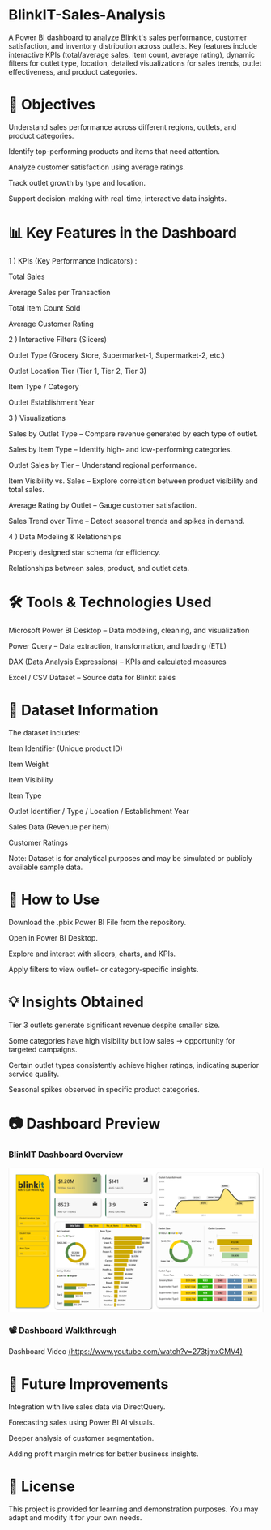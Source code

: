 # BlinkIT-Sales-Analysis
A Power BI dashboard to analyze Blinkit's sales performance, customer satisfaction, and inventory distribution across outlets. Key features include interactive KPIs (total/average sales, item count, average rating), dynamic filters for outlet type, location, detailed visualizations for sales trends, outlet effectiveness, and product categories. 

# 🎯 Objectives
Understand sales performance across different regions, outlets, and product categories.

Identify top-performing products and items that need attention.

Analyze customer satisfaction using average ratings.

Track outlet growth by type and location.

Support decision-making with real-time, interactive data insights.

# 📊 Key Features in the Dashboard
1 ) KPIs (Key Performance Indicators) : 

Total Sales

Average Sales per Transaction

Total Item Count Sold

Average Customer Rating

2 ) Interactive Filters (Slicers)

Outlet Type (Grocery Store, Supermarket-1, Supermarket-2, etc.)

Outlet Location Tier (Tier 1, Tier 2, Tier 3)

Item Type / Category

Outlet Establishment Year

3 ) Visualizations

Sales by Outlet Type – Compare revenue generated by each type of outlet.

Sales by Item Type – Identify high- and low-performing categories.

Outlet Sales by Tier – Understand regional performance.

Item Visibility vs. Sales – Explore correlation between product visibility and total sales.

Average Rating by Outlet – Gauge customer satisfaction.

Sales Trend over Time – Detect seasonal trends and spikes in demand.

4 ) Data Modeling & Relationships

Properly designed star schema for efficiency.

Relationships between sales, product, and outlet data.

# 🛠 Tools & Technologies Used
Microsoft Power BI Desktop – Data modeling, cleaning, and visualization

Power Query – Data extraction, transformation, and loading (ETL)

DAX (Data Analysis Expressions) – KPIs and calculated measures

Excel / CSV Dataset – Source data for Blinkit sales

# 📂 Dataset Information
The dataset includes:

Item Identifier (Unique product ID)

Item Weight

Item Visibility

Item Type

Outlet Identifier / Type / Location / Establishment Year

Sales Data (Revenue per item)

Customer Ratings

Note: Dataset is for analytical purposes and may be simulated or publicly available sample data.

# 🚀 How to Use
Download the .pbix Power BI File from the repository.

Open in Power BI Desktop.

Explore and interact with slicers, charts, and KPIs.

Apply filters to view outlet- or category-specific insights.

# 💡 Insights Obtained
Tier 3 outlets generate significant revenue despite smaller size.

Some categories have high visibility but low sales → opportunity for targeted campaigns.

Certain outlet types consistently achieve higher ratings, indicating superior service quality.

Seasonal spikes observed in specific product categories.

# 📷 Dashboard Preview
###  BlinkIT Dashboard Overview
![Dashboard](assets/dashboard.png)

### 📽️ Dashboard Walkthrough

 Dashboard Video [(https://www.youtube.com/watch?v=273tjmxCMV4)](https://youtu.be/273tjmxCMV4?si=d0oN-JDo1k3FXV_J)


# 📌 Future Improvements
Integration with live sales data via DirectQuery.

Forecasting sales using Power BI AI visuals.

Deeper analysis of customer segmentation.

Adding profit margin metrics for better business insights.

# 📜 License
This project is provided for learning and demonstration purposes. You may adapt and modify it for your own needs.

